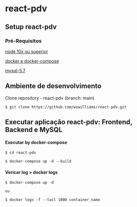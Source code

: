 # react-pdv

## Setup react-pdv

### Pré-Requisitos

[node 10x ou superior](https://nodejs.org/en/download/package-manager/#debian-and-ubuntu-based-linux-distributions)

[docker e docker-compose](https://docs.docker.com/engine/install/ubuntu/)

[mysql-5.7](https://dev.mysql.com/downloads/installer/)


## Ambiente de desenvolvimento 

Clone repository - react-pdv (branch: main)

    $ git clone https://github.com/wswilliams/react-pdv.git



## Executar aplicação react-pdv: Frontend, Backend e MySQL

#### Executar by docker-compose

    $ cd react-pdv

    $ docker-compose up -d --build


#### Vericar log > docker logs

    $ docker-compose up -d

    ou 

    $ docker logs -f --tail 1000 container_name